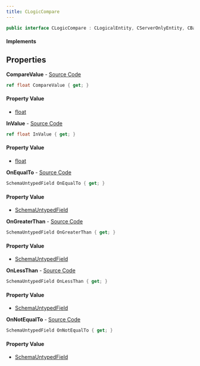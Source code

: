 ```yaml
---
title: CLogicCompare
---
```


```csharp
public interface CLogicCompare : CLogicalEntity, CServerOnlyEntity, CBaseEntity, CEntityInstance, ISchemaClass<CEntityInstance>, ISchemaClass<CBaseEntity>, ISchemaClass<CServerOnlyEntity>, ISchemaClass<CLogicalEntity>, ISchemaClass<CLogicCompare>, ISchemaField, ISchemaClass, INativeHandle
```

#### Implements

## Properties

**CompareValue** - [Source Code](https://github.com/swiftly-solution/swiftlys2/blob/master/managed/src/SwiftlyS2.Generated/Schemas/Interfaces/CLogicCompare.cs#L18)

```csharp
ref float CompareValue { get; }
```

#### Property Value

- [float](https://learn.microsoft.com/dotnet/api/system.single)

**InValue** - [Source Code](https://github.com/swiftly-solution/swiftlys2/blob/master/managed/src/SwiftlyS2.Generated/Schemas/Interfaces/CLogicCompare.cs#L16)

```csharp
ref float InValue { get; }
```

#### Property Value

- [float](https://learn.microsoft.com/dotnet/api/system.single)

**OnEqualTo** - [Source Code](https://github.com/swiftly-solution/swiftlys2/blob/master/managed/src/SwiftlyS2.Generated/Schemas/Interfaces/CLogicCompare.cs#L24)

```csharp
SchemaUntypedField OnEqualTo { get; }
```

#### Property Value

- [SchemaUntypedField](/docs/api/shared/schemas/schemauntypedfield)

**OnGreaterThan** - [Source Code](https://github.com/swiftly-solution/swiftlys2/blob/master/managed/src/SwiftlyS2.Generated/Schemas/Interfaces/CLogicCompare.cs#L30)

```csharp
SchemaUntypedField OnGreaterThan { get; }
```

#### Property Value

- [SchemaUntypedField](/docs/api/shared/schemas/schemauntypedfield)

**OnLessThan** - [Source Code](https://github.com/swiftly-solution/swiftlys2/blob/master/managed/src/SwiftlyS2.Generated/Schemas/Interfaces/CLogicCompare.cs#L21)

```csharp
SchemaUntypedField OnLessThan { get; }
```

#### Property Value

- [SchemaUntypedField](/docs/api/shared/schemas/schemauntypedfield)

**OnNotEqualTo** - [Source Code](https://github.com/swiftly-solution/swiftlys2/blob/master/managed/src/SwiftlyS2.Generated/Schemas/Interfaces/CLogicCompare.cs#L27)

```csharp
SchemaUntypedField OnNotEqualTo { get; }
```

#### Property Value

- [SchemaUntypedField](/docs/api/shared/schemas/schemauntypedfield)

